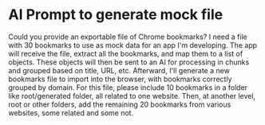 # AI Prompt to generate mock file

Could you provide an exportable file of Chrome bookmarks? I need a file with 30 bookmarks to use as mock data for an app I'm developing. The app will receive the file, extract all the bookmarks, and map them to a list of objects. These objects will then be sent to an AI for processing in chunks and grouped based on title, URL, etc. Afterward, I'll generate a new bookmarks file to import into the browser, with bookmarks correctly grouped by domain. For this file, please include 10 bookmarks in a folder like root/generated folder, all related to one website. Then, at another level, root or other folders, add the remaining 20 bookmarks from various websites, some related and some not.

